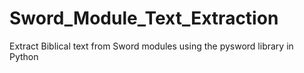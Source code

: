 # Sword_Module_Text_Extraction
Extract Biblical text from Sword modules using the pysword library in Python
